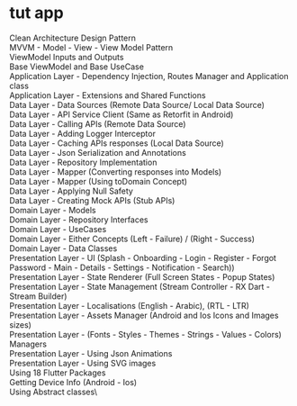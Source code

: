 # tut app

Clean Architecture Design Pattern\
MVVM - Model - View - View Model Pattern\
ViewModel Inputs and Outputs\
Base ViewModel and Base UseCase\
Application Layer - Dependency Injection, Routes Manager and Application class\
Application Layer - Extensions and Shared Functions\
Data Layer - Data Sources (Remote Data Source/ Local Data Source)\
Data Layer - API Service Client (Same as Retorfit in Android)\
Data Layer - Calling APIs (Remote Data Source)\
Data Layer - Adding Logger Interceptor\
Data Layer - Caching APIs responses (Local Data Source)\
Data Layer - Json Serialization and Annotations\
Data Layer - Repository Implementation\
Data Layer - Mapper (Converting responses into Models)\
Data Layer - Mapper (Using toDomain Concept)\
Data Layer - Applying Null Safety\
Data Layer - Creating Mock APIs (Stub APIs)\
Domain Layer - Models\
Domain Layer - Repository Interfaces\
Domain Layer - UseCases\
Domain Layer - Either Concepts (Left - Failure) / (Right - Success)\
Domain Layer - Data Classes\
Presentation Layer - UI (Splash - Onboarding - Login - Register - Forgot Password - Main - Details - Settings - Notification - Search))\
Presentation Layer - State Renderer (Full Screen States - Popup States)\
Presentation Layer - State Management (Stream Controller - RX Dart - Stream Builder)\
Presentation Layer - Localisations (English - Arabic), (RTL - LTR)\
Presentation Layer - Assets Manager (Android and Ios Icons and Images sizes)\
Presentation Layer - (Fonts - Styles - Themes - Strings - Values - Colors) Managers\
Presentation Layer - Using Json Animations\
Presentation Layer - Using SVG images\
Using 18 Flutter Packages\
Getting Device Info (Android - Ios)\
Using Abstract classes\
